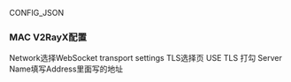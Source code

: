 CONFIG_JSON

<h3>MAC V2RayX配置</h3>
Network选择WebSocket
transport settings
  TLS选择页
    USE TLS 打勾
    Server Name填写Address里面写的地址
